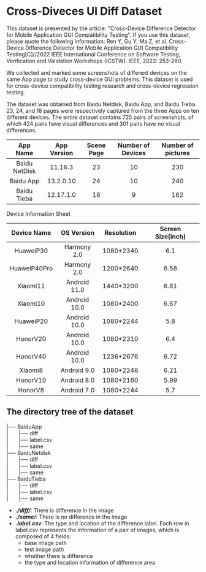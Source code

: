 # Cross-Diveces UI Diff Dataset

  This dataset is presented by the article: "Cross-Device Difference Detector for Mobile Application GUI Compatibility Testing". If you use this dataset, please quote the following information: Ren Y, Gu Y, Ma Z, et al. Cross-Device Difference Detector for Mobile Application GUI Compatibility Testing[C]//2022 IEEE International Conference on Software Testing, Verification and Validation Workshops (ICSTW). IEEE, 2022: 253-260.

  We collected and marked some screenshots of different devices on the same App page to study cross-device GUI problems. This dataset is used for cross-device compatibility testing research and cross-device regression testing.
  
  The dataset was obtained from Baidu Netdisk, Baidu App, and Baidu Tieba. 23, 24, and 18 pages were respectively captured from the three Apps on ten different devices. The entire dataset contains 725 pairs of screenshots, of which 424 pairs have visual differences and 301 pairs have no visual differences.
 
 App Name | App Version | Scene Page | Number of Devices | Number of pictures
 :-------:|:-----------:|:----------:|:---------------:|:------------------:|
 Baidu NetDisk | 11.16.3 | 23 | 10 | 230
 Baidu App | 13.2.0.10 | 24 | 10 | 240
 Baidu Tieba | 12.17.1.0 | 18 | 9 | 162
 
 
 Device Information Sheet
 
  Device Name | OS Version | Resolution  | Screen Size(inch)
 :-----------:|:----------:|:-----------:|:-----------------:|
 HuaweiP30 | Harmony 2.0 | 1080*2340 | 6.1 
 HuaweiP40Pro | Harmony 2.0 | 1200*2640 | 6.58 
 Xiaomi11 | Android 11.0 | 1440*3200 | 6.81 
 Xiaomi10 | Android 10.0 | 1080*2400 | 6.67 
 HuaweiP20 | Android 10.0 | 1080*2244 | 5.8 
 HonorV20 | Android 10.0 | 1080*2310 | 6.4 
 HonorV40 | Android 10.0 | 1236*2676 | 6.72
 Xiaomi8 | Android 9.0 | 1080*2248 | 6.21
 HonorV10 | Android 8.0 | 1080*2160 | 5.99 
 HonorV8 | Android 7.0 | 1080*2244 | 5.7 
 
  

## The directory tree of the dataset

|── BaiduApp </br>
|&nbsp;&nbsp;&nbsp;&nbsp;&nbsp;&nbsp; |── diff</br>
|&nbsp;&nbsp;&nbsp;&nbsp;&nbsp;&nbsp; |── label.csv</br>
|&nbsp;&nbsp;&nbsp;&nbsp;&nbsp;&nbsp; |── same</br>
|── BaiduNetdisk</br>
|&nbsp;&nbsp;&nbsp;&nbsp;&nbsp;&nbsp; |── diff</br>
|&nbsp;&nbsp;&nbsp;&nbsp;&nbsp;&nbsp; |── label.csv</br>
|&nbsp;&nbsp;&nbsp;&nbsp;&nbsp;&nbsp; |── same</br>
|── BaiduTieba</br>
|&nbsp;&nbsp;&nbsp;&nbsp;&nbsp;&nbsp; |── diff</br>
|&nbsp;&nbsp;&nbsp;&nbsp;&nbsp;&nbsp; |── label.csv</br>
|&nbsp;&nbsp;&nbsp;&nbsp;&nbsp;&nbsp; |── same</br>


    
* ___./diff/___: There is difference in the image
* ___./same/___: There is no difference in the image
* ___.label.csv___: The type and location of the difference label. Each row in label.csv represents the information of a pair of images, which is composed of 4 fields:
  * base image path
  * test image path
  * whether there is difference
  * the type and location information of difference area 
